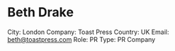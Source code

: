 # Beth Drake

City: London
Company: Toast Press
Country: UK
Email: beth@toastpress.com
Role: PR
Type: PR Company
